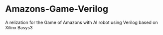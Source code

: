 # Amazons-Game-Verilog
A relization for the Game of Amazons with AI robot using Verilog based on Xilinx Basys3
